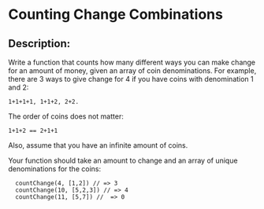 # Counting Change Combinations

## Description:

Write a function that counts how many different ways you can make change for an amount of money, given an array of coin denominations. For example, there are 3 ways to give change for 4 if you have coins with denomination 1 and 2:
```
1+1+1+1, 1+1+2, 2+2.
```
The order of coins does not matter:
```
1+1+2 == 2+1+1
```
Also, assume that you have an infinite amount of coins.

Your function should take an amount to change and an array of unique denominations for the coins:
```
  countChange(4, [1,2]) // => 3
  countChange(10, [5,2,3]) // => 4
  countChange(11, [5,7]) //  => 0
```
